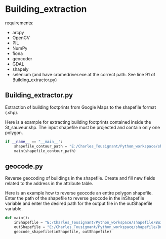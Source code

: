 # Building_extraction
requirements:
* arcpy
* OpenCV
* PIL
* NumPy
* fiona
* geocoder
* GDAL
* shapely
* selenium (and have cromedriver.exe at the correct path. See line 91 of Building_extractor.py)

## Building_extractor.py
Extraction of building footprints from Google Maps to the shapefile format (.shp). 

Here is a example for extracting building footprints contained inside the St_sauveur.shp. The input shapefile must be projected and contain only one polygon. 
```python
if __name__ == "__main__":
    shapefile_contour_path = "E:/Charles_Tousignant/Python_workspace/shapefile/St_sauveur.shp"
    main(shapefile_contour_path)
```
## geocode.py
Reverse geocoding of buildings in the shapefile. Create and fill new fields related to the address in the attribute table.

Here is an example how to reverse geocode an entire polygon shapefile. Enter the path of the shapefile to reverse geocode in the inShapefile variable and enter the desired path for the output file in the outShapefile variable.
```python
def main():
    inShapefile = "E:/Charles_Tousignant/Python_workspace/shapefile/Building_footprints.shp"
    outShapefile = "E:/Charles_Tousignant/Python_workspace/shapefile/Building_footprints_geocode.shp"
    geocode_shapefile(inShapefile, outShapefile)
```